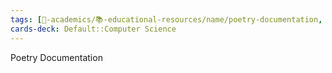 ```yaml
---
tags: [🔴-academics/📚-educational-resources/name/poetry-documentation, 🔴-academics/📚-educational-resources/discipline/computer-science/programming-language/python, 🔴-academics/📚-educational-resources/discipline/computer-science/library/poetry, study-note] 
cards-deck: Default::Computer Science
---
```



Poetry Documentation

